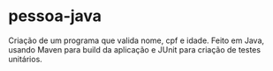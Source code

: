 # pessoa-java
Criação de um programa que valida nome, cpf e idade.
Feito em Java, usando Maven para build da aplicação e JUnit para criação de testes unitários.
